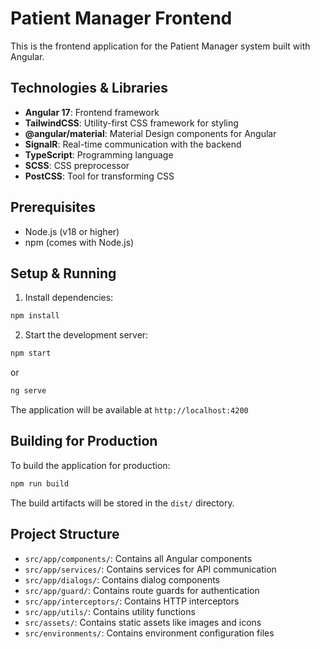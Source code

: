 # Patient Manager Frontend

This is the frontend application for the Patient Manager system built with Angular.

## Technologies & Libraries

- **Angular 17**: Frontend framework
- **TailwindCSS**: Utility-first CSS framework for styling
- **@angular/material**: Material Design components for Angular
- **SignalR**: Real-time communication with the backend
- **TypeScript**: Programming language
- **SCSS**: CSS preprocessor
- **PostCSS**: Tool for transforming CSS

## Prerequisites

- Node.js (v18 or higher)
- npm (comes with Node.js)

## Setup & Running

1. Install dependencies:
```bash
npm install
```

2. Start the development server:
```bash
npm start
```
or
```bash
ng serve
```

The application will be available at `http://localhost:4200`

## Building for Production

To build the application for production:

```bash
npm run build
```

The build artifacts will be stored in the `dist/` directory.

## Project Structure

- `src/app/components/`: Contains all Angular components
- `src/app/services/`: Contains services for API communication
- `src/app/dialogs/`: Contains dialog components
- `src/app/guard/`: Contains route guards for authentication
- `src/app/interceptors/`: Contains HTTP interceptors
- `src/app/utils/`: Contains utility functions
- `src/assets/`: Contains static assets like images and icons
- `src/environments/`: Contains environment configuration files
